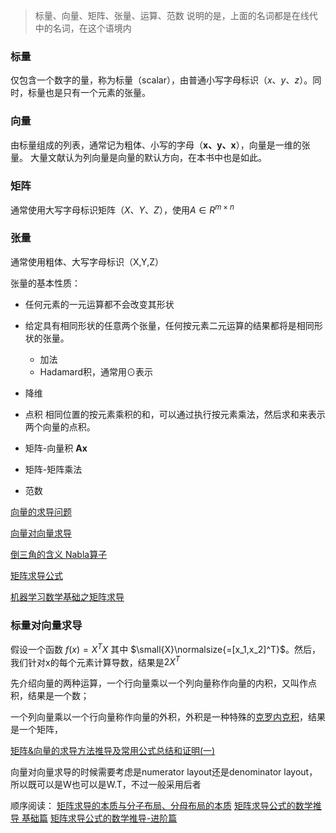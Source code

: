 > 标量、向量、矩阵、张量、运算、范数
> 说明的是，上面的名词都是在线代中的名词，在这个语境内

### 标量
仅包含一个数字的量，称为标量（scalar），由普通小写字母标识（$x、y、z$）。同时，标量也是只有一个元素的张量。

### 向量
由标量组成的列表，通常记为粗体、小写的字母（$\mathbf{x、y、x}$），向量是一维的张量。
大量文献认为列向量是向量的默认方向，在本书中也是如此。

### 矩阵
通常使用大写字母标识矩阵（${X、Y、Z}$），使用${A}\in {R}^{m\times n}$

### 张量
通常使用粗体、大写字母标识（$\mathbf {\textsf {X,Y,Z}}$）


张量的基本性质：
- 任何元素的一元运算都不会改变其形状
- 给定具有相同形状的任意两个张量，任何按元素二元运算的结果都将是相同形状的张量。
	- 加法
	- Hadamard积，通常用$\odot$表示
- 降维
- 点积 相同位置的按元素乘积的和，可以通过执行按元素乘法，然后求和来表示两个向量的点积。

- 矩阵-向量积 $\mathbf{Ax}$
- 矩阵-矩阵乘法
- 范数





[向量的求导问题](https://www.zhihu.com/question/58312854)

[向量对向量求导](https://www.cnblogs.com/yanghh/p/13758243.html)

[倒三角的含义 Nabla算子](https://zh.wikipedia.org/zh-hans/Nabla%E7%AE%97%E5%AD%90)

[矩阵求导公式](https://en.wikipedia.org/wiki/Matrix_calculus#Scalar-by-vector_identities)

[机器学习数学基础之矩阵求导](https://www.cnblogs.com/crazypigf/p/17286929.html)


### 标量对向量求导

假设一个函数 $f(x)=X^TX$ 其中 $\small{X}\normalsize{=[x_1,x_2]^T}$。然后，我们针对x的每个元素计算导数，结果是$2X^T$


先介绍向量的两种运算，一个行向量乘以一个列向量称作向量的内积，又叫作点积，结果是一个数；

一个列向量乘以一个行向量称作向量的外积，外积是一种特殊的[克罗内克积](http://zh.wikipedia.org/wiki/%E5%85%8B%E7%BD%97%E5%86%85%E5%85%8B%E7%A7%AF "克罗内克积")，结果是一个矩阵，

[矩阵&向量的求导方法推导及常用公式总结和证明(一)](https://zhuanlan.zhihu.com/p/371234412)



向量对向量求导的时候需要考虑是numerator layout还是denominator layout，所以既可以是W也可以是W.T，不过一般采用后者

顺序阅读：
[矩阵求导的本质与分子布局、分母布局的本质](https://zhuanlan.zhihu.com/p/263777564)
[矩阵求导公式的数学推导 基础篇](https://zhuanlan.zhihu.com/p/273729929)
[矩阵求导公式的数学推导-进阶篇](https://zhuanlan.zhihu.com/p/288541909)



